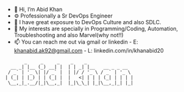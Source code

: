 - 👋 Hi, I’m Abid Khan
- ⚙️ Professionally a Sr DevOps Engineer
- 🌱 I have great exposure to DevOps Culture and also SDLC.
- 👀 My interests are specially in Programming/Coding, Automation, Troubleshooting and also Marvel(why not!!)
- 📫 You can reach me out via gmail or linkedin
       - E: khanabid.ak92@gmail.com
       - L: linkedin.com/in/khanabid20

```
       _     _     _    _    _                 
  __ _| |__ (_) __| |  | | _| |__   __ _ _ __  
 / _` | '_ \| |/ _` |  | |/ / '_ \ / _` | '_ \ 
| (_| | |_) | | (_| |  |   <| | | | (_| | | | |
 \__,_|_.__/|_|\__,_|  |_|\_\_| |_|\__,_|_| |_|
                                               
```


<!---
khanabid20/khanabid20 is a ✨ special ✨ repository because its `README.md` (this file) appears on your GitHub profile.
You can click the Preview link to take a look at your changes.
--->
